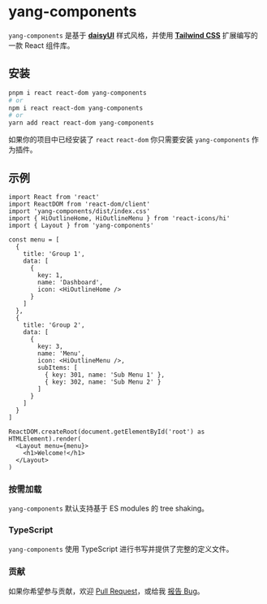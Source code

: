 # yang-components

`yang-components` 是基于 **[daisyUI](https://daisyui.com/)** 样式风格，并使用 **[Tailwind CSS](https://tailwindcss.com/)** 扩展编写的一款 React 组件库。

## 安装

```bash
pnpm i react react-dom yang-components
# or
npm i react react-dom yang-components
# or
yarn add react react-dom yang-components
```

如果你的项目中已经安装了 `react` `react-dom` 你只需要安装 `yang-components`
作为插件。

## 示例

```tsx filename="index.tsx"
import React from 'react'
import ReactDOM from 'react-dom/client'
import 'yang-components/dist/index.css'
import { HiOutlineHome, HiOutlineMenu } from 'react-icons/hi'
import { Layout } from 'yang-components'

const menu = [
  {
    title: 'Group 1',
    data: [
      {
        key: 1,
        name: 'Dashboard',
        icon: <HiOutlineHome />
      }
    ]
  },
  {
    title: 'Group 2',
    data: [
      {
        key: 3,
        name: 'Menu',
        icon: <HiOutlineMenu />,
        subItems: [
          { key: 301, name: 'Sub Menu 1' },
          { key: 302, name: 'Sub Menu 2' }
        ]
      }
    ]
  }
]

ReactDOM.createRoot(document.getElementById('root') as HTMLElement).render(
  <Layout menu={menu}>
    <h1>Welcome!</h1>
  </Layout>
)
```

### 按需加载

`yang-components` 默认支持基于 ES modules 的 tree shaking。

### TypeScript

`yang-components` 使用 TypeScript 进行书写并提供了完整的定义文件。

### 贡献

如果你希望参与贡献，欢迎 [Pull
Request](https://github.com/MagnumGoYB/yang-components/pulls)，或给我 [报告
Bug](https://github.com/MagnumGoYB/yang-components/issues/new)。
